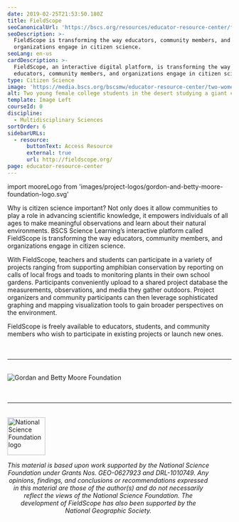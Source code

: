 ```yaml
---
date: 2019-02-25T21:53:50.180Z
title: FieldScope
seoCanonicalUrl: 'https://bscs.org/resources/educator-resource-center/fieldscope'
seoDescription: >-
  FieldScope is transforming the way educators, community members, and
  organizations engage in citizen science.
seoLang: en-us
cardDescription: >-
  FieldScope, an interactive digital platform, is transforming the way
  educators, community members, and organizations engage in citizen science.
type: Citizen Science
image: 'https://media.bscs.org/bscsmw/educator-resource-center/two-women.jpg'
alt: Two young female college students in the desert studying a giant cactus
template: Image Left
courseId: 0
discipline:
  - Multidisciplinary Sciences
sortOrder: 6
sidebarURLs:
  - resource:
      buttonText: Access Resource
      external: true
      url: http://fieldscope.org/
page: educator-resource-center
---
```


import mooreLogo from 'images/project-logos/gordon-and-betty-moore-foundation-logo.svg'

Why is citizen science important? Not only does it allow communities to play a role in advancing scientific knowledge, it empowers individuals of all ages to make meaningful observations and learn about their natural environments. BSCS Science Learning’s interactive platform called FieldScope is transforming the way educators, community members, and organizations engage in citizen science.

With FieldScope, teachers and students can participate in a variety of projects ranging from supporting amphibian conservation by reporting on calls of local frogs and toads to monitoring plants in their own school gardens. Participants conveniently upload to a shared project database the measurements, observations, and media they gather outdoors. Project organizers and community participants can then leverage sophisticated graphing and mapping visualization tools to gain broader perspectives on the environment.

FieldScope is freely available to educators, students, and community members who wish to participate in existing projects or launch new ones.

<hr style="margin-top: 3rem; margin-bottom: 2rem;" />
<div className="d-flex justify-content-center">
  <img src={mooreLogo} alt="Gordan and Betty Moore Foundation" />
</div>

<hr style="margin-top: 3rem; margin-bottom: 2rem;" />
<div class="d-flex justify-content-center">
  <div style="width: 90%;">
    <a href="https://www.nsf.gov" target="_blank" rel="noopener noreferrer">
      <img src="/assets/nsf_logo.svg" alt="National Science Foundation logo" style="height: 85px;" class="mx-auto d-block mb-4" />
    </a>
    <p style="font-style: italic; text-align: center;">
      This material is based upon work supported by the National Science Foundation under Grants Nos. GEO-0627923 and DRL-1010749. Any opinions, findings, and conclusions or recommendations expressed in this material are those of the author(s) and do not necessarily reflect the views of the National Science Foundation. The development of FieldScope has also been supported by the National Geographic Society.
    </p>
  </div>
</div>